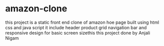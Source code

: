 # amazon-clone
this project is a static front end clone of amazon hoe page built using html css and java script it include header product grid navigation bar and responsive design for basic screen sizethis
this project done by Anjali Nigam
